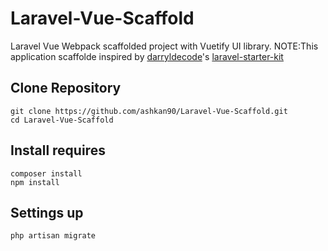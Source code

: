 # Laravel-Vue-Scaffold
Laravel Vue Webpack scaffolded project with Vuetify UI library. 
NOTE:This application scaffolde inspired by <a href="https://github.com/darryldecode">darryldecode</a>'s <a href="https://github.com/darryldecode/laravel-starter-kit">laravel-starter-kit</a>

## Clone Repository
```
git clone https://github.com/ashkan90/Laravel-Vue-Scaffold.git 
cd Laravel-Vue-Scaffold
```

## Install requires
```
composer install
npm install
```

## Settings up 
```
php artisan migrate
```
